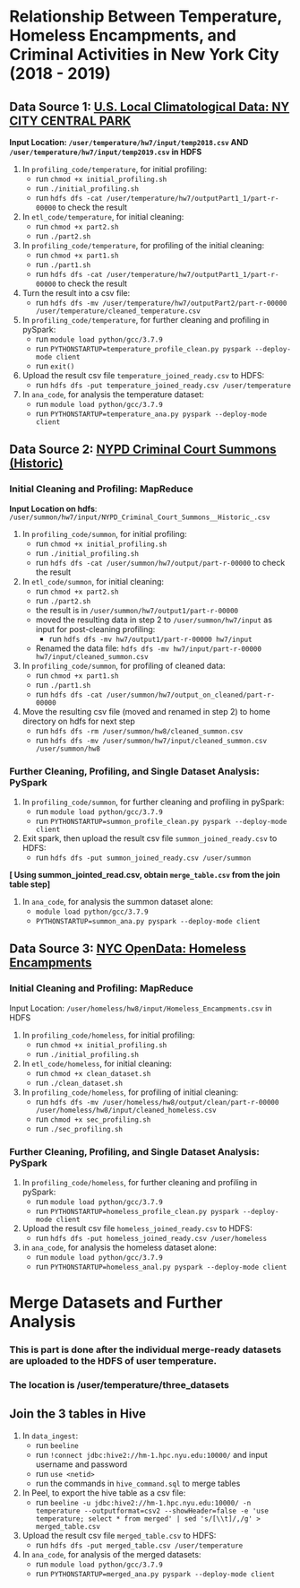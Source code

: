 # Relationship Between Temperature, Homeless Encampments, and Criminal Activities in New York City (2018 - 2019)

## Data Source 1: [U.S. Local Climatological Data: NY CITY CENTRAL PARK](https://www.ncei.noaa.gov/access/search/data-search/local-climatological-data?bbox=40.965,-74.257,40.465,-73.757&startDate=2018-01-01T00:00:00&endDate=2019-12-31T23:59:59&dataTypes=DailyAverageDewPointTemperature&dataTypes=DailyAverageDryBulbTemperature&dataTypes=DailyAverageWetBulbTemperature)

**Input Location: `/user/temperature/hw7/input/temp2018.csv` AND `/user/temperature/hw7/input/temp2019.csv` in HDFS**

1. In `profiling_code/temperature`, for initial profiling:
    - run `chmod +x initial_profiling.sh`
    - run `./initial_profiling.sh`
    - run `hdfs dfs -cat /user/temperature/hw7/outputPart1_1/part-r-00000` to check the result
2. In `etl_code/temperature`, for initial cleaning:
    - run `chmod +x part2.sh`
    - run `./part2.sh`
3. In `profiling_code/temperature`, for profiling of the initial cleaning:
    - run `chmod +x part1.sh`
    - run `./part1.sh`
    - run `hdfs dfs -cat /user/temperature/hw7/outputPart1_1/part-r-00000` to check the result
4. Turn the result into a csv file:
    - run `hdfs dfs -mv /user/temperature/hw7/outputPart2/part-r-00000 /user/temperature/cleaned_temperature.csv`
5. In `profiling_code/temperature`, for further cleaning and profiling in pySpark:
    - run `module load python/gcc/3.7.9`
    - run `PYTHONSTARTUP=temperature_profile_clean.py pyspark --deploy-mode client`
    - run `exit()`
6. Upload the result csv file `temperature_joined_ready.csv` to HDFS:
    - run `hdfs dfs -put temperature_joined_ready.csv /user/temperature`
7. In `ana_code`, for analysis the temperature dataset:
    - run `module load python/gcc/3.7.9`
    - run `PYTHONSTARTUP=temperature_ana.py pyspark --deploy-mode client`

## Data Source 2: [NYPD Criminal Court Summons (Historic)](https://data.cityofnewyork.us/Public-Safety/NYPD-Criminal-Court-Summons-Historic-/sv2w-rv3k)

### Initial Cleaning and Profiling: MapReduce

**Input Location on hdfs**: `/user/summon/hw7/input/NYPD_Criminal_Court_Summons__Historic_.csv`

1. In `profiling_code/summon`, for initial profiling:
    - run `chmod +x initial_profiling.sh`
    - run `./initial_profiling.sh`
    - run `hdfs dfs -cat /user/summon/hw7/output/part-r-00000` to check the result
2. In `etl_code/summon`, for initial cleaning:
    - run `chmod +x part2.sh`
    - run `./part2.sh`
    - the result is in `/user/summon/hw7/output1/part-r-00000`
    - moved the resulting data in step 2 to `/user/summon/hw7/input` as input for post-cleaning profiling:
        - run `hdfs dfs -mv hw7/output1/part-r-00000 hw7/input`
    - Renamed the data file: `hdfs dfs -mv hw7/input/part-r-00000 hw7/input/cleaned_summon.csv`
3. In `profiling_code/summon`, for profiling of cleaned data:
    - run `chmod +x part1.sh`
    - run `./part1.sh`
    - run `hdfs dfs -cat /user/summon/hw7/output_on_cleaned/part-r-00000`
4. Move the resulting csv file (moved and renamed in step 2) to home directory on hdfs for next step 
    - run `hdfs dfs -rm /user/summon/hw8/cleaned_summon.csv`
    - run `hdfs dfs -mv /user/summon/hw7/input/cleaned_summon.csv /user/summon/hw8`

### Further Cleaning, Profiling, and Single Dataset Analysis: PySpark

1. In `profiling_code/summon`, for further cleaning and profiling in pySpark:
    - run `module load python/gcc/3.7.9`
    - run `PYTHONSTARTUP=summon_profile_clean.py pyspark --deploy-mode client`
2. Exit spark, then upload the result csv file `summon_joined_ready.csv` to HDFS:
    - run `hdfs dfs -put summon_joined_ready.csv /user/summon`

**[ Using summon_jointed_read.csv, obtain `merge_table.csv`  from the join table step]** 

1. In `ana_code`, for analysis the summon dataset alone:
    - `module load python/gcc/3.7.9`
    - `PYTHONSTARTUP=summon_ana.py pyspark --deploy-mode client`

## Data Source 3: [NYC OpenData: Homeless Encampments](https://data.cityofnewyork.us/Social-Services/Homeless-Encampments/jufg-yyky)

### Initial Cleaning and Profiling: MapReduce

Input Location: `/user/homeless/hw8/input/Homeless_Encampments.csv` in HDFS

1. In `profiling_code/homeless`, for initial profiling:
    - run `chmod +x initial_profiling.sh`
    - run `./initial_profiling.sh`
2. In `etl_code/homeless`, for initial cleaning:
    - run `chmod +x clean_dataset.sh`
    - run `./clean_dataset.sh`
3. In `profiling_code/homeless`, for profiling of initial cleaning:
    - run  `hdfs dfs -mv /user/homeless/hw8/output/clean/part-r-00000 /user/homeless/hw8/input/cleaned_homeless.csv`
    - run `chmod +x sec_profiling.sh`
    - run `./sec_profiling.sh`

### Further Cleaning, Profiling, and Single Dataset Analysis: PySpark

1. In `profiling_code/homeless`, for further cleaning and profiling in pySpark:
    - run `module load python/gcc/3.7.9`
    - run `PYTHONSTARTUP=homeless_profile_clean.py pyspark --deploy-mode client`
2. Upload the result csv file `homeless_joined_ready.csv` to HDFS:
    - run `hdfs dfs -put homeless_joined_ready.csv /user/homeless`
3. in `ana_code`, for analysis the homeless dataset alone:
    - run `module load python/gcc/3.7.9`
    - run `PYTHONSTARTUP=homeless_anal.py pyspark --deploy-mode client`

# Merge Datasets and Further Analysis

### **This is part is done after the individual merge-ready datasets are uploaded to the HDFS of user temperature.**

### **The location is /user/temperature/three_datasets**

## Join the 3 tables in Hive

1. In `data_ingest`:
    - run `beeline`
    - run `!connect jdbc:hive2://hm-1.hpc.nyu.edu:10000/` and input username and password
    - run `use <netid>`
    - run the commands in `hive_command.sql` to merge tables
2. In Peel, to export the hive table as a csv file:
    - run `beeline -u jdbc:hive2://hm-1.hpc.nyu.edu:10000/ -n temperature --outputformat=csv2 --showHeader=false -e 'use temperature; select * from merged' | sed 's/[\\t]/,/g' > merged_table.csv`
3. Upload the result csv file `merged_table.csv` to HDFS:
    - run `hdfs dfs -put merged_table.csv /user/temperature`
4. In `ana_code`, for analysis of the merged datasets:
    - run `module load python/gcc/3.7.9`
    - run `PYTHONSTARTUP=merged_ana.py pyspark --deploy-mode client`